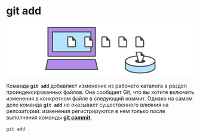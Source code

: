  # **git add**

![git.add](/img/git%20add.svg)


Команда **`git add`** добавляет изменение из рабочего каталога в раздел проиндексированных файлов. Она сообщает Git, что вы хотите включить изменения в конкретном файле в следующий коммит. Однако на самом деле команда **`git add`** не оказывает существенного влияния на репозиторий: изменения регистрируются в нем только после выполнения команды [**git commit**](./commit.md).



```
git add .
```